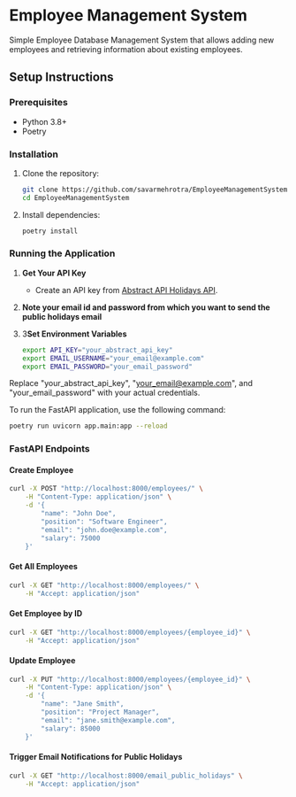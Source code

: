 # Employee Management System

Simple Employee Database Management System that allows adding new employees and retrieving information about existing employees.


## Setup Instructions

### Prerequisites
- Python 3.8+
- Poetry


### Installation
1. Clone the repository:
   ```sh
   git clone https://github.com/savarmehrotra/EmployeeManagementSystem.git
   cd EmployeeManagementSystem
   ```

2. Install dependencies:
   ```sh
   poetry install
   ```

### Running the Application

1. **Get Your API Key**
   - Create an API key from [Abstract API Holidays API](https://www.abstractapi.com/api/holidays-api).

2. **Note your email id and password from which you want to send the public holidays email**

3. 3**Set Environment Variables**
   ```sh
   export API_KEY="your_abstract_api_key"
   export EMAIL_USERNAME="your_email@example.com"
   export EMAIL_PASSWORD="your_email_password"
Replace "your_abstract_api_key", "your_email@example.com", and "your_email_password" with your actual credentials.


To run the FastAPI application, use the following command:
```sh
poetry run uvicorn app.main:app --reload
```

### FastAPI Endpoints

#### Create Employee
```sh
curl -X POST "http://localhost:8000/employees/" \
    -H "Content-Type: application/json" \
    -d '{
        "name": "John Doe",
        "position": "Software Engineer",
        "email": "john.doe@example.com",
        "salary": 75000
    }'
```

#### Get All Employees
```sh
curl -X GET "http://localhost:8000/employees/" \
    -H "Accept: application/json"
```

#### Get Employee by ID
```sh
curl -X GET "http://localhost:8000/employees/{employee_id}" \
    -H "Accept: application/json"
```

#### Update Employee
```sh
curl -X PUT "http://localhost:8000/employees/{employee_id}" \
    -H "Content-Type: application/json" \
    -d '{
        "name": "Jane Smith",
        "position": "Project Manager",
        "email": "jane.smith@example.com",
        "salary": 85000
    }'
```

#### Trigger Email Notifications for Public Holidays
```sh
curl -X GET "http://localhost:8000/email_public_holidays" \
    -H "Accept: application/json"
```